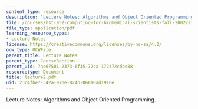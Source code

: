 ```yaml
---
content_type: resource
description: 'Lecture Notes: Algorithms and Object Oriented Programming.'
file: /courses/hst-952-computing-for-biomedical-scientists-fall-2002/23c4fbe7342a97be824b068a0ad1910e_lecture2.pdf
file_type: application/pdf
learning_resource_types:
- Lecture Notes
license: https://creativecommons.org/licenses/by-nc-sa/4.0/
ocw_type: OCWFile
parent_title: Lecture Notes
parent_type: CourseSection
parent_uid: 7ae67581-2373-6f35-72ca-172472cdbe88
resourcetype: Document
title: lecture2.pdf
uid: 23c4fbe7-342a-97be-824b-068a0ad1910e
---
```

Lecture Notes: Algorithms and Object Oriented Programming.